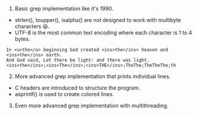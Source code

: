 1) Basic grep implementation like it's 1990.
* strlen(), toupper(), isalpha() are not designed to work with multibyte characters 😃️.
* UTF-8 is the most common text encoding where each character is 1 to 4 bytes.
```
In <u>the</u> beginning God created <ins>the</ins> heaven and <ins>the</ins> earth.
And God said, Let there be light: and there was light.
<ins>the</ins>;<ins>The</ins>;<ins>THE</ins>;TheThe;TheTheThe;th
```

2) More advanced grep implementation that prints individual lines.
* C headers are introduced to structure the program.
* asprintf() is used to create colored lines.

3) Even more advanced grep implementation with multithreading.
